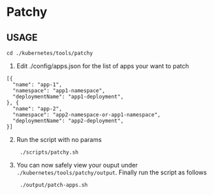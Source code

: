 # Patchy

## USAGE

`cd ./kubernetes/tools/patchy`

1) Edit ./config/apps.json for the list of apps your want to patch

  ```
  [{
    "name": "app-1",
    "namespace": "app1-namespace",
    "deploymentName": "app1-deployment",
  }, {
    "name": "app-2",
    "namespace": "app2-namespace-or-app1-namespace",
    "deploymentName": "app2-deployment",
  }]

  ```

2. Run the script with no params
   
   ```
    ./scripts/patchy.sh
   ```

3. You can now safely view your ouput under `./kubernetes/tools/patchy/output`. Finally run the script as follows
   ```
    ./output/patch-apps.sh
   ```
